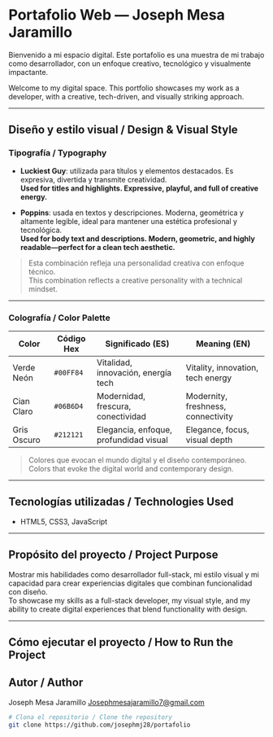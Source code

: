 # Portafolio Web — Joseph Mesa Jaramillo

Bienvenido a mi espacio digital. Este portafolio es una muestra de mi trabajo como desarrollador, con un enfoque creativo, tecnológico y visualmente impactante.

Welcome to my digital space. This portfolio showcases my work as a developer, with a creative, tech-driven, and visually striking approach.

---

## Diseño y estilo visual / Design & Visual Style

### Tipografía / Typography

- **Luckiest Guy**: utilizada para títulos y elementos destacados. Es expresiva, divertida y transmite creatividad.  
  **Used for titles and highlights. Expressive, playful, and full of creative energy.**

- **Poppins**: usada en textos y descripciones. Moderna, geométrica y altamente legible, ideal para mantener una estética profesional y tecnológica.  
  **Used for body text and descriptions. Modern, geometric, and highly readable—perfect for a clean tech aesthetic.**

> Esta combinación refleja una personalidad creativa con enfoque técnico.  
> This combination reflects a creative personality with a technical mindset.

---

###  Colografía / Color Palette

| Color        | Código Hex | Significado (ES)                        | Meaning (EN)                          |
|--------------|------------|----------------------------------------|---------------------------------------|
| Verde Neón   | `#00FF84`  | Vitalidad, innovación, energía tech    | Vitality, innovation, tech energy     |
| Cian Claro   | `#06B6D4`  | Modernidad, frescura, conectividad     | Modernity, freshness, connectivity    |
| Gris Oscuro  | `#212121`  | Elegancia, enfoque, profundidad visual | Elegance, focus, visual depth         |

> Colores que evocan el mundo digital y el diseño contemporáneo.  
> Colors that evoke the digital world and contemporary design.

---

##  Tecnologías utilizadas / Technologies Used

- HTML5, CSS3, JavaScript   
---

##  Propósito del proyecto / Project Purpose

Mostrar mis habilidades como desarrollador full-stack, mi estilo visual y mi capacidad para crear experiencias digitales que combinan funcionalidad con diseño.  
To showcase my skills as a full-stack developer, my visual style, and my ability to create digital experiences that blend functionality with design.

---

##  Cómo ejecutar el proyecto / How to Run the Project

##  Autor / Author
Joseph Mesa Jaramillo
Josephmesajaramillo7@gmail.com



```bash
# Clona el repositorio / Clone the repository
git clone https://github.com/josephmj28/portafolio





